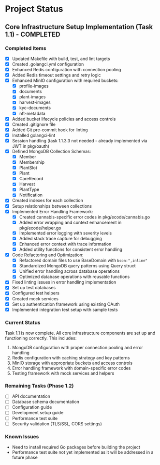 # Project Status

## Core Infrastructure Setup Implementation (Task 1.1) - COMPLETED

### Completed Items

- [x] Updated Makefile with build, test, and lint targets
- [x] Created .golangci.yml configuration
- [x] Enhanced Redis configuration with connection pooling
- [x] Added Redis timeout settings and retry logic
- [x] Enhanced MinIO configuration with required buckets:
  - [x] profile-images
  - [x] documents
  - [x] plant-images
  - [x] harvest-images
  - [x] kyc-documents
  - [x] nft-metadata
- [x] Added bucket lifecycle policies and access controls
- [x] Created .gitignore file
- [x] Added Git pre-commit hook for linting
- [x] Installed golangci-lint
- [x] Session handling (task 1.1.3.3 not needed - already implemented via JWT in pkg/oauth)
- [x] Defined MongoDB Collection Schemas:
  - [x] Member
  - [x] Membership
  - [x] PlantSlot
  - [x] Plant
  - [x] CareRecord
  - [x] Harvest
  - [x] PlantType
  - [x] Notification
- [x] Created indexes for each collection
- [x] Setup relationships between collections
- [x] Implemented Error Handling Framework:
  - [x] Created cannabis-specific error codes in pkg/ecode/cannabis.go
  - [x] Added error wrapping and context enhancement in pkg/ecode/helper.go
  - [x] Implemented error logging with severity levels
  - [x] Added stack trace capture for debugging
  - [x] Enhanced error context with trace information
  - [x] Added utility functions for consistent error handling
- [x] Code Refactoring and Optimization:
  - [x] Refactored domain files to use BaseDomain with `bson:",inline"` 
  - [x] Standardized MongoDB query patterns using Query struct
  - [x] Unified error handling across database operations
  - [x] Optimized database operations with reusable functions
- [x] Fixed linting issues in error handling implementation
- [x] Set up test databases
- [x] Configured test helpers
- [x] Created mock services
- [x] Set up authentication framework using existing OAuth
- [x] Implemented integration test setup with sample tests

### Current Status
Task 1.1 is now complete. All core infrastructure components are set up and functioning correctly. This includes:

1. MongoDB configuration with proper connection pooling and error handling
2. Redis configuration with caching strategy and key patterns
3. MinIO storage with appropriate buckets and access controls
4. Error handling framework with domain-specific error codes
5. Testing framework with mock services and helpers

### Remaining Tasks (Phase 1.2)

- [ ] API documentation
- [ ] Database schema documentation
- [ ] Configuration guide
- [ ] Development setup guide
- [ ] Performance test suite
- [ ] Security validation (TLS/SSL, CORS settings)

### Known Issues

- Need to install required Go packages before building the project
- Performance test suite not yet implemented as it will be addressed in a future phase 